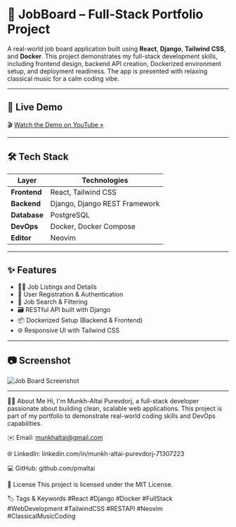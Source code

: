 # 💼 JobBoard – Full-Stack Portfolio Project

A real-world job board application built using **React**, **Django**, **Tailwind CSS**, and **Docker**. This project demonstrates my full-stack development skills, including frontend design, backend API creation, Dockerized environment setup, and deployment readiness. The app is presented with relaxing classical music for a calm coding vibe.

---

## 🚀 Live Demo

🎬 [Watch the Demo on YouTube »](https://youtu.be/uG5Bbr5sqmc)

---

## 🛠 Tech Stack

| Layer        | Technologies                       |
|--------------|------------------------------------|
| **Frontend** | React, Tailwind CSS                |
| **Backend**  | Django, Django REST Framework      |
| **Database** | PostgreSQL                         |
| **DevOps**   | Docker, Docker Compose             |
| **Editor**   | Neovim                             |

---

## ✨ Features

- 👨‍💼 Job Listings and Details
- 📝 User Registration & Authentication
- 🔎 Job Search & Filtering
- 🗃 RESTful API built with Django
- 📦 Dockerized Setup (Backend & Frontend)
- 🌐 Responsive UI with Tailwind CSS

---

## 📷 Screenshot

![Job Board Screenshot](frontend/public/thumbnail.png)

---
👨‍💻 About Me
Hi, I'm Munkh-Altai Purevdorj, a full-stack developer passionate about building clean, scalable web applications. This project is part of my portfolio to demonstrate real-world coding skills and DevOps capabilities.

✉️ Email: munkhaltai@gmail.com

🌐 LinkedIn: linkedin.com/in/munkh-altai-purevdorj-71307223

💻 GitHub: github.com/pmaltai

📜 License
This project is licensed under the MIT License.

🏷️ Tags & Keywords
#React #Django #Docker #FullStack #WebDevelopment
#TailwindCSS #RESTAPI #Neovim #ClassicalMusicCoding

